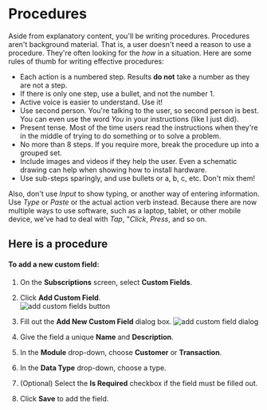 # Procedures

Aside from explanatory content, you'll be writing procedures. Procedures aren't background material. That is,
a user doesn't need a reason to use a procedure. They're often looking for the *how* in a situation. 
Here are some rules of thumb for writing effective procedures:

* Each action is a numbered step. Results **do not** take a number as they are not a step.
* If there is only one step, use a bullet, and not the number 1.
* Active voice is easier to understand. Use it!
* Use second person. You're talking to the user, so second person is best. You can even use the word *You* in your instructions (like I just did).
* Present tense. Most of the time users read the instructions when they're in the middle of trying to do something or to solve a problem.
* No more than 8 steps. If you require more, break the procedure up into a grouped set.
* Include images and videos if they help the user. Even a schematic drawing can help when showing how to install hardware.
* Use sub-steps sparingly, and use bullets or a, b, c, etc. Don't mix them!

Also, don't use *Input* to show typing, or another way of entering
information. Use *Type* or *Paste* or the actual action verb instead. Because there are now multiple ways to use 
software, such as a laptop, tablet, or other mobile device, we've had to deal with *Tap*, "*Click*, *Press*, and so on.  

Here is a procedure 
------------------------------------------------

#### To add a new custom field:

1.	On the **Subscriptions** screen, select **Custom Fields**.  

2.	Click **Add Custom Field**.  
![add custom fields button](Resources/Images/add-custom-fields-button.png)
3.	Fill out the **Add New Custom Field** dialog box. 
    ![add custom field dialog](Resources/Images/add-custom-field-dialog.png)
4.	Give the field a unique **Name** and **Description**.
5.	In the **Module** drop-down, choose **Customer** or **Transaction**.
6.	In the **Data Type** drop-down, choose a type. 
7.	(Optional) Select the **Is Required** checkbox if the field must be filled out.
8.	Click **Save** to add the field.
